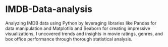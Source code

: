 # IMDB-Data-analysis
Analyzing IMDB data using Python by leveraging libraries like Pandas for data manipulation and Matplotlib and Seaborn for creating impressive visualizations, I uncovered trends and insights in movie ratings, genres, and box office performance through thorough statistical analysis.
